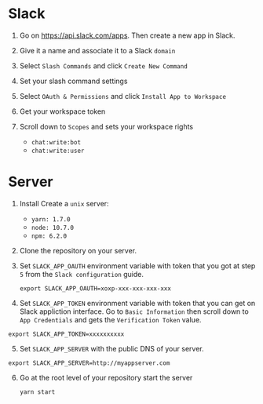 # Slack

1. Go on https://api.slack.com/apps. Then create a new app in Slack.

2. Give it a name and associate it to a Slack `domain`

3. Select `Slash Commands` and click `Create New Command`

4. Set your slash command settings

5. Select `OAuth & Permissions` and click `Install App to Workspace`

6. Get your workspace token

7. Scroll down to `Scopes` and sets your workspace rights

   - `chat:write:bot`
   - `chat:write:user`

# Server

1. Install
   Create a `unix` server:

   - `yarn: 1.7.0`
   - `node: 10.7.0`
   - `npm: 6.2.0`

2. Clone the repository on your server.

3. Set `SLACK_APP_OAUTH` environment variable with token that you got at
   step `5` from the `Slack configuration` guide.

   ```
   export SLACK_APP_OAUTH=xoxp-xxx-xxx-xxx-xxx
   ```

4. Set `SLACK_APP_TOKEN` environment variable with token that you can get
   on Slack appliction interface. Go to `Basic Information` then scroll
   down to `App Credentials` and gets the `Verification Token` value.

  ```
  export SLACK_APP_TOKEN=xxxxxxxxxx
  ```

5. Set `SLACK_APP_SERVER` with the public DNS of your server.

  ```
  export SLACK_APP_SERVER=http://myappserver.com
  ```

6. Go at the root level of your repository start the server

   ```
   yarn start
   ```
